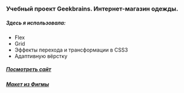 ### Учебный проект Geekbrains. Интернет-магазин одежды.
##### Здесь я использовала:
* Flex
* Grid
* Эффекты перехода и трансформации в CSS3
* Адаптивную вёрстку
##### [Посмотреть сайт](https://nslyuma.github.io/)
##### [Макет из Фигмы](https://www.figma.com/file/R62n5LP2RbgS3jySegAldj/Shop?node-id=0%3A1)
